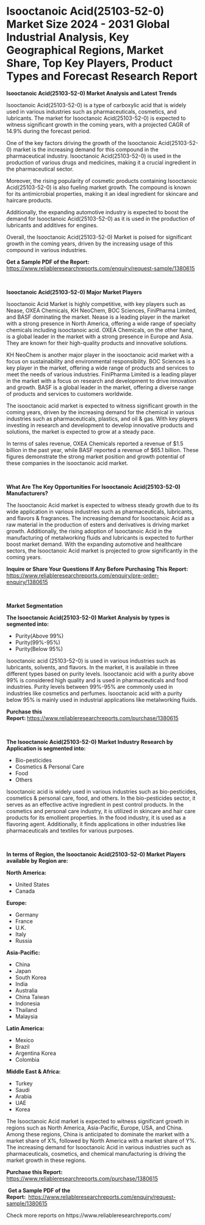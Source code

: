 <p><h1>Isooctanoic Acid(25103-52-0) Market Size 2024 - 2031 Global Industrial Analysis, Key Geographical Regions, Market Share, Top Key Players, Product Types and Forecast Research Report</h1></p><p><strong>Isooctanoic Acid(25103-52-0) Market Analysis and Latest Trends</strong></p>
<p><p>Isooctanoic Acid(25103-52-0) is a type of carboxylic acid that is widely used in various industries such as pharmaceuticals, cosmetics, and lubricants. The market for Isooctanoic Acid(25103-52-0) is expected to witness significant growth in the coming years, with a projected CAGR of 14.9% during the forecast period.</p><p>One of the key factors driving the growth of the Isooctanoic Acid(25103-52-0) market is the increasing demand for this compound in the pharmaceutical industry. Isooctanoic Acid(25103-52-0) is used in the production of various drugs and medicines, making it a crucial ingredient in the pharmaceutical sector.</p><p>Moreover, the rising popularity of cosmetic products containing Isooctanoic Acid(25103-52-0) is also fueling market growth. The compound is known for its antimicrobial properties, making it an ideal ingredient for skincare and haircare products.</p><p>Additionally, the expanding automotive industry is expected to boost the demand for Isooctanoic Acid(25103-52-0) as it is used in the production of lubricants and additives for engines.</p><p>Overall, the Isooctanoic Acid(25103-52-0) Market is poised for significant growth in the coming years, driven by the increasing usage of this compound in various industries.</p></p>
<p><strong>Get a Sample PDF of the Report:&nbsp;</strong> <a href="https://www.reliableresearchreports.com/enquiry/request-sample/1380615">https://www.reliableresearchreports.com/enquiry/request-sample/1380615</a></p>
<p>&nbsp;</p>
<p><strong>Isooctanoic Acid(25103-52-0) Major Market Players</strong></p>
<p><p>Isooctanoic Acid Market is highly competitive, with key players such as Nease, OXEA Chemicals, KH NeoChem, BOC Sciences, FiniPharma Limited, and BASF dominating the market. Nease is a leading player in the market with a strong presence in North America, offering a wide range of specialty chemicals including isooctanoic acid. OXEA Chemicals, on the other hand, is a global leader in the market with a strong presence in Europe and Asia. They are known for their high-quality products and innovative solutions.</p><p>KH NeoChem is another major player in the isooctanoic acid market with a focus on sustainability and environmental responsibility. BOC Sciences is a key player in the market, offering a wide range of products and services to meet the needs of various industries. FiniPharma Limited is a leading player in the market with a focus on research and development to drive innovation and growth. BASF is a global leader in the market, offering a diverse range of products and services to customers worldwide.</p><p>The isooctanoic acid market is expected to witness significant growth in the coming years, driven by the increasing demand for the chemical in various industries such as pharmaceuticals, plastics, and oil & gas. With key players investing in research and development to develop innovative products and solutions, the market is expected to grow at a steady pace.</p><p>In terms of sales revenue, OXEA Chemicals reported a revenue of $1.5 billion in the past year, while BASF reported a revenue of $65.1 billion. These figures demonstrate the strong market position and growth potential of these companies in the isooctanoic acid market.</p></p>
<p>&nbsp;</p>
<p><strong>What Are The Key Opportunities For Isooctanoic Acid(25103-52-0) Manufacturers?</strong></p>
<p><p>The Isooctanoic Acid market is expected to witness steady growth due to its wide application in various industries such as pharmaceuticals, lubricants, and flavors & fragrances. The increasing demand for Isooctanoic Acid as a raw material in the production of esters and derivatives is driving market growth. Additionally, the rising adoption of Isooctanoic Acid in the manufacturing of metalworking fluids and lubricants is expected to further boost market demand. With the expanding automotive and healthcare sectors, the Isooctanoic Acid market is projected to grow significantly in the coming years.</p></p>
<p><strong>Inquire or Share Your Questions If Any Before Purchasing This Report:</strong> <a href="https://www.reliableresearchreports.com/enquiry/pre-order-enquiry/1380615">https://www.reliableresearchreports.com/enquiry/pre-order-enquiry/1380615</a></p>
<p>&nbsp;</p>
<p><strong>Market Segmentation</strong></p>
<p><strong>The Isooctanoic Acid(25103-52-0) Market Analysis by types is segmented into:</strong></p>
<p><ul><li>Purity(Above 99%)</li><li>Purity(99%-95%)</li><li>Purity(Below 95%)</li></ul></p>
<p><p>Isooctanoic acid (25103-52-0) is used in various industries such as lubricants, solvents, and flavors. In the market, it is available in three different types based on purity levels. Isooctanoic acid with a purity above 99% is considered high quality and is used in pharmaceuticals and food industries. Purity levels between 99%-95% are commonly used in industries like cosmetics and perfumes. Isooctanoic acid with a purity below 95% is mainly used in industrial applications like metalworking fluids.</p></p>
<p><strong>Purchase this Report:&nbsp;</strong><a href="https://www.reliableresearchreports.com/purchase/1380615">https://www.reliableresearchreports.com/purchase/1380615</a></p>
<p>&nbsp;</p>
<p><strong>The Isooctanoic Acid(25103-52-0) Market Industry Research by Application is segmented into:</strong></p>
<p><ul><li>Bio-pesticides</li><li>Cosmetics & Personal Care</li><li>Food</li><li>Others</li></ul></p>
<p><p>Isooctanoic acid is widely used in various industries such as bio-pesticides, cosmetics & personal care, food, and others. In the bio-pesticides sector, it serves as an effective active ingredient in pest control products. In the cosmetics and personal care industry, it is utilized in skincare and hair care products for its emollient properties. In the food industry, it is used as a flavoring agent. Additionally, it finds applications in other industries like pharmaceuticals and textiles for various purposes.</p></p>
<p>&nbsp;</p>
<p><strong>In terms of Region, the Isooctanoic Acid(25103-52-0) Market Players available by Region are:</strong></p>
<p>
    <p> <strong> North America: </strong>
        <ul>
            <li>United States</li>
            <li>Canada</li>
        </ul>
        </p> 
    <p> <strong> Europe: </strong>
        <ul>
            <li>Germany</li>
            <li>France</li>
            <li>U.K.</li>
            <li>Italy</li>
            <li>Russia</li>
        </ul>
        </p> 
    <p> <strong> Asia-Pacific: </strong>
        <ul>
            <li>China</li>
            <li>Japan</li>
            <li>South Korea</li>
            <li>India</li>
            <li>Australia</li>
            <li>China Taiwan</li>
            <li>Indonesia</li>
            <li>Thailand</li>
            <li>Malaysia</li>
        </ul>
        </p> 
    <p> <strong> Latin America: </strong>
        <ul>
            <li>Mexico</li>
            <li>Brazil</li>
            <li>Argentina Korea</li>
            <li>Colombia</li>
        </ul>
        </p> 
    <p> <strong> Middle East & Africa: </strong>
        <ul>
            <li>Turkey</li>
            <li>Saudi</li>
            <li>Arabia</li>
            <li>UAE</li>
            <li>Korea</li>
        </ul>
    </p>
    </p>
<p><p>The Isooctanoic Acid market is expected to witness significant growth in regions such as North America, Asia-Pacific, Europe, USA, and China. Among these regions, China is anticipated to dominate the market with a market share of X%, followed by North America with a market share of Y%. The increasing demand for Isooctanoic Acid in various industries such as pharmaceuticals, cosmetics, and chemical manufacturing is driving the market growth in these regions.</p></p>
<p><strong>Purchase this Report: </strong><a href="https://www.reliableresearchreports.com/purchase/1380615">https://www.reliableresearchreports.com/purchase/1380615</a></p>
<p>&nbsp;<strong>Get a Sample PDF of the Report:&nbsp;&nbsp;</strong><a href="https://www.reliableresearchreports.com/enquiry/request-sample/1380615">https://www.reliableresearchreports.com/enquiry/request-sample/1380615</a></p>
<p><strong></strong></p>
<p>Check more reports on https://www.reliableresearchreports.com/</p>
